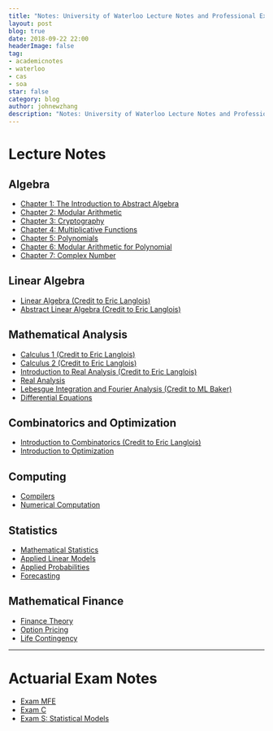 ```yaml
---
title: "Notes: University of Waterloo Lecture Notes and Professional Exam Notes"
layout: post
blog: true
date: 2018-09-22 22:00
headerImage: false
tag:
- academicnotes
- waterloo
- cas
- soa
star: false
category: blog
author: johnewzhang
description: "Notes: University of Waterloo Lecture Notes and Professional Exam Notes"
---
```


# Lecture Notes

## Algebra

* <a href="{{site.base_url}}/assets/pdfs/Algebra Notes/Algebra Notes .pdf">Chapter 1: The Introduction to Abstract Algebra</a>
* <a href="{{site.base_url}}/assets/pdfs/Algebra Notes/Algebra Notes 2.pdf">Chapter 2: Modular Arithmetic</a>
* <a href="{{site.base_url}}/assets/pdfs/Algebra Notes/Algebra 3.pdf">Chapter 3: Cryptography</a>
* <a href="{{site.base_url}}/assets/pdfs/Algebra Notes/Algebra Note 4.pdf">Chapter 4: Multiplicative Functions</a>
* <a href="{{site.base_url}}/assets/pdfs/Algebra Notes/Algebra Notes 5.pdf">Chapter 5: Polynomials</a>
* <a href="{{site.base_url}}/assets/pdfs/Algebra Notes/Algebra Notes 6.pdf">Chapter 6: Modular Arithmetic for Polynomial</a>
* <a href="{{site.base_url}}/assets/pdfs/Algebra Notes/Complex Number .pdf">Chapter 7: Complex Number</a>

## Linear Algebra

* <a href="{{site.base_url}}/assets/pdfs/MATH146.pdf">Linear Algebra (Credit to Eric Langlois)</a>
* <a href="{{site.base_url}}/assets/pdfs/MATH245.pdf">Abstract Linear Algebra (Credit to Eric Langlois)</a>

## Mathematical Analysis 

* <a href="{{site.base_url}}/assets/pdfs/MATH147.pdf">Calculus 1 (Credit to Eric Langlois)</a>
* <a href="{{site.base_url}}/assets/pdfs/MATH148.pdf">Calculus 2 (Credit to Eric Langlois)</a>
* <a href="{{site.base_url}}/assets/pdfs/MATH247.pdf">Introduction to Real Analysis (Credit to Eric Langlois)</a>
* <a href="{{site.base_url}}/assets/pdfs/PMATH_351_note.pdf">Real Analysis</a>
* <a href="{{site.base_url}}/assets/pdfs/PMATH 450.pdf">Lebesgue Integration and Fourier Analysis (Credit to ML Baker)</a>
* <a href="{{site.base_url}}/assets/pdfs/AMATH_350_notes.pdf">Differential Equations</a>

## Combinatorics and Optimization

* <a href="{{site.base_url}}/assets/pdfs/MATH249.pdf">Introduction to Combinatorics (Credit to Eric Langlois)</a>
* <a href="{{site.base_url}}/assets/pdfs/CO_255_notes.pdf">Introduction to Optimization</a>

## Computing

* <a href="{{site.base_url}}/assets/pdfs/CS 241 Note.pdf">Compilers</a>
* <a href="{{site.base_url}}/assets/pdfs/AMATH242_notes.pdf">Numerical Computation</a>

## Statistics

* <a href="{{site.base_url}}/assets/pdfs/STAT_330_notes.pdf">Mathematical Statistics</a>
* <a href="{{site.base_url}}/assets/pdfs/STAT_331_notes.pdf">Applied Linear Models</a>
* <a href="{{site.base_url}}/assets/pdfs/STAT_333_notes.pdf">Applied Probabilities</a>
* <a href="{{site.base_url}}/assets/pdfs/STAT_443_notes.pdf">Forecasting</a>

## Mathematical Finance

* <a href="{{site.base_url}}/assets/pdfs/ACTSC372_notes.pdf">Finance Theory</a>
* <a href="{{site.base_url}}/assets/pdfs/ACTSC_446_notes.pdf">Option Pricing</a>
* <a href="{{site.base_url}}/assets/pdfs/ACTSC_331_notes.pdf">Life Contingency</a>

---

# Actuarial Exam Notes 

* <a href="{{site.base_url}}/assets/pdfs/Study_notes_for_MFE.pdf">Exam MFE</a>
* <a href="{{site.base_url}}/assets/pdfs/Study_notes_for_C.pdf">Exam C</a>
* <a href="{{site.base_url}}/assets/pdfs/exam_s_study_note.pdf">Exam S: Statistical Models</a>
